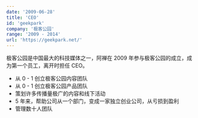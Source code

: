 ```yaml
---
date: '2009-06-28'
title: 'CEO'
id: 'geekpark'
company: '极客公园'
range: '2009 - 2014'
url: 'https://geekpark.net/'
---
```

极客公园是中国最大的科技媒体之一，阿禅在 2009 年参与极客公园的成立，成为第一个员工，离开时担任 CEO。

- 从 0 - 1 创立极客公园内容团队
- 从 0 - 1 创立极客公园产品团队
- 策划许多传播量极广的内容和线下活动
- 5 年来，帮助公司从一个部门，变成一家独立创业公司，从亏损到盈利
- 管理数十人团队
